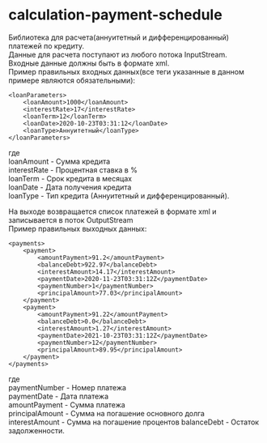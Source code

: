 # calculation-payment-schedule
Библиотека для расчета(аннуитетный и дифференцированный) платежей по кредиту.  
Данные для расчета поступают из любого потока InputStream.  
Входные данные должны быть в формате xml.  
Пример правильных входных данных(все теги указанные в данном примере являются обязательными):  
```
<loanParameters>  
    <loanAmount>1000</loanAmount>  
    <interestRate>17</interestRate>  
    <loanTerm>12</loanTerm>  
    <loanDate>2020-10-23T03:31:12</loanDate>  
    <loanType>Аннуитетный</loanType>  
</loanParameters>
```  
где  
loanAmount - Сумма кредита  
interestRate - Процентная ставка в %  
loanTerm - Срок кредита в месяцах  
loanDate - Дата получения кредита  
loanType - Тип кредита (Аннуитетный и дифференцированный).  


На выходе возвращается список платежей в формате xml и записывается в поток OutputStream  
Пример правильных выходных данных:  
```
<payments>
    <payment>
        <amountPayment>91.2</amountPayment>
        <balanceDebt>922.97</balanceDebt>
        <interestAmount>14.17</interestAmount>
        <paymentDate>2020-11-23T03:31:12Z</paymentDate>
        <paymentNumber>1</paymentNumber>
        <principalAmount>77.03</principalAmount>
    </payment>
    <payment>
        <amountPayment>91.22</amountPayment>
        <balanceDebt>0.0</balanceDebt>
        <interestAmount>1.27</interestAmount>
        <paymentDate>2021-10-23T03:31:12Z</paymentDate>
        <paymentNumber>12</paymentNumber>
        <principalAmount>89.95</principalAmount>
    </payment>
</payments>
```  
где  
paymentNumber - Номер платежа  
paymentDate - Дата платежа   
amountPayment - Сумма платежа  
principalAmount - Сумма на погашение основного долга  
interestAmount - Сумма на погашение процентов 
balanceDebt - Остаток задолженности.  